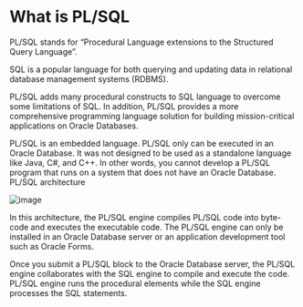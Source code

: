 # What is PL/SQL

PL/SQL stands for “Procedural Language extensions to the Structured Query Language”.

SQL is a popular language for both querying and updating data in relational database management systems (RDBMS).

PL/SQL adds many procedural constructs to SQL language to overcome some limitations of SQL. In addition, PL/SQL provides a more comprehensive programming language solution for building mission-critical applications on Oracle Databases.

PL/SQL is an embedded language. PL/SQL only can be executed in an Oracle Database. It was not designed to be used as a standalone language like Java, C#, and C++. In other words, you cannot develop a PL/SQL program that runs on a system that does not have an Oracle Database.
PL/SQL architecture

![image](https://github.com/user-attachments/assets/44b7e69a-566e-43ef-8acd-ebc900b432a6)

In this architecture, the PL/SQL engine compiles PL/SQL code into byte-code and executes the executable code. The PL/SQL engine can only be installed in an Oracle Database server or an application development tool such as Oracle Forms.

Once you submit a PL/SQL block to the Oracle Database server, the PL/SQL engine collaborates with the SQL engine to compile and execute the code. PL/SQL engine runs the procedural elements while the SQL engine processes the SQL statements.
